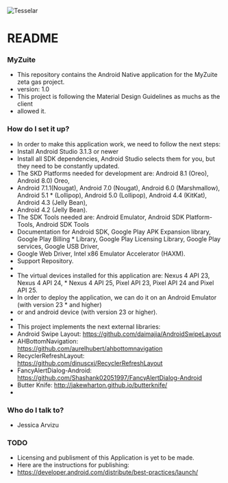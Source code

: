 ![Tesselar](https://s3-eu-west-1.amazonaws.com/exbox-prod-exboxs3bucket-1ffvd0v6ch7am/exhibitor/logo/desktop-large/ef4718e4-895a-434a-8355-cd0b99c77e71.jpg "Tesselar logo")
# README #

### MyZuite ###

* This repository contains the Android Native application for the MyZuite zeta gas project.
* version: 1.0
* This project is following the Material Design Guidelines as muchs as the client 
* allowed it.

### How do I set it up? ###
* In order to make this application work, we need to follow the next steps:
* Install Android Studio 3.1.3 or newer
* Install all SDK dependencies, Android Studio selects them for you, but they need to be constantly updated.
* The SKD Platforms needed for development are: Android 8.1 (Oreo), Android 8.0) Oreo,
* Android 7.1.1(Nougat), Android 7.0 (Nougat), Android 6.0 (Marshmallow), Android 5.1 * (Lollipop), Android 5.0 (Lollipop), Android 4.4 (KitKat), Android 4.3 (Jelly Bean),
* Android 4.2 (Jelly Bean).
* The SDK Tools needed are: Android Emulator, Android SDK Platform-Tools, Android SDK Tools
* Documentation for Android SDK, Google Play APK Expansion library, Google Play Billing * Library, Google Play Licensing Library, Google Play services, Google USB Driver, 
* Google Web Driver, Intel x86 Emulator Accelerator (HAXM).
* Support Repository.
*
* The virtual devices installed for this application are: Nexus 4 API 23, Nexus 4 API 24, * Nexus 4 API 25, Pixel API 23, Pixel API 24 and Pixel API 25.
* In order to deploy the application, we can do it on an Android Emulator (with version 23 * and higher) 
* or and android device (with version 23 or higher).
*
* This project implements the next external libraries:
* Android Swipe Layout: https://github.com/daimajia/AndroidSwipeLayout
* AHBottomNavigation: https://github.com/aurelhubert/ahbottomnavigation
* RecyclerRefreshLayout: https://github.com/dinuscxj/RecyclerRefreshLayout
* FancyAlertDialog-Android: https://github.com/Shashank02051997/FancyAlertDialog-Android
* Butter Knife: http://jakewharton.github.io/butterknife/
* 

### Who do I talk to? ###
* Jessica Arvizu


### TODO ###
* Licensing and publisment of this Application is yet to be made.
* Here are the instructions for publishing:
* https://developer.android.com/distribute/best-practices/launch/